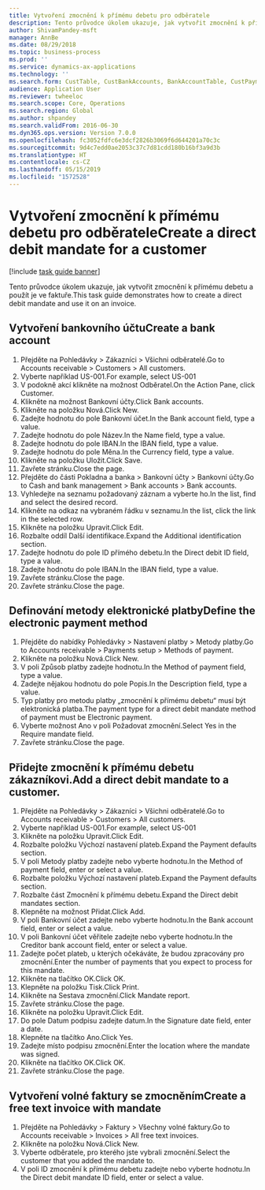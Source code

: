 ```yaml
---
title: Vytvoření zmocnění k přímému debetu pro odběratele
description: Tento průvodce úkolem ukazuje, jak vytvořit zmocnění k přímému debetu a použít je ve faktuře.
author: ShivamPandey-msft
manager: AnnBe
ms.date: 08/29/2018
ms.topic: business-process
ms.prod: ''
ms.service: dynamics-ax-applications
ms.technology: ''
ms.search.form: CustTable, CustBankAccounts, BankAccountTable, CustPaymMode, CustDirectDebitMandate, BankAccountTableLookUp, SrsReportViewerForm,  LogisticsAddressCityLookup, CustFreeInvoice, CustTableLookup
audience: Application User
ms.reviewer: twheeloc
ms.search.scope: Core, Operations
ms.search.region: Global
ms.author: shpandey
ms.search.validFrom: 2016-06-30
ms.dyn365.ops.version: Version 7.0.0
ms.openlocfilehash: fc3052fdfc6e3dcf2826b3069f6d644201a70c3c
ms.sourcegitcommit: 9d4c7edd0ae2053c37c7d81cdd180b16bf3a9d3b
ms.translationtype: HT
ms.contentlocale: cs-CZ
ms.lasthandoff: 05/15/2019
ms.locfileid: "1572528"
---
```

# <a name="create-a-direct-debit-mandate-for-a-customer"></a><span data-ttu-id="ff371-103">Vytvoření zmocnění k přímému debetu pro odběratele</span><span class="sxs-lookup"><span data-stu-id="ff371-103">Create a direct debit mandate for a customer</span></span>

[!include [task guide banner](../../includes/task-guide-banner.md)]

<span data-ttu-id="ff371-104">Tento průvodce úkolem ukazuje, jak vytvořit zmocnění k přímému debetu a použít je ve faktuře.</span><span class="sxs-lookup"><span data-stu-id="ff371-104">This task guide demonstrates how to create a direct debit mandate and use it on an invoice.</span></span>


## <a name="create-a-bank-account"></a><span data-ttu-id="ff371-105">Vytvoření bankovního účtu</span><span class="sxs-lookup"><span data-stu-id="ff371-105">Create a bank account</span></span>
1. <span data-ttu-id="ff371-106">Přejděte na Pohledávky > Zákazníci > Všichni odběratelé.</span><span class="sxs-lookup"><span data-stu-id="ff371-106">Go to Accounts receivable > Customers > All customers.</span></span>
2. <span data-ttu-id="ff371-107">Vyberte například US-001.</span><span class="sxs-lookup"><span data-stu-id="ff371-107">For example, select US-001</span></span>
3. <span data-ttu-id="ff371-108">V podokně akcí klikněte na možnost Odběratel.</span><span class="sxs-lookup"><span data-stu-id="ff371-108">On the Action Pane, click Customer.</span></span>
4. <span data-ttu-id="ff371-109">Klikněte na možnost Bankovní účty.</span><span class="sxs-lookup"><span data-stu-id="ff371-109">Click Bank accounts.</span></span>
5. <span data-ttu-id="ff371-110">Klikněte na položku Nová.</span><span class="sxs-lookup"><span data-stu-id="ff371-110">Click New.</span></span>
6. <span data-ttu-id="ff371-111">Zadejte hodnotu do pole Bankovní účet.</span><span class="sxs-lookup"><span data-stu-id="ff371-111">In the Bank account field, type a value.</span></span>
7. <span data-ttu-id="ff371-112">Zadejte hodnotu do pole Název.</span><span class="sxs-lookup"><span data-stu-id="ff371-112">In the Name field, type a value.</span></span>
8. <span data-ttu-id="ff371-113">Zadejte hodnotu do pole IBAN.</span><span class="sxs-lookup"><span data-stu-id="ff371-113">In the IBAN field, type a value.</span></span>
9. <span data-ttu-id="ff371-114">Zadejte hodnotu do pole Měna.</span><span class="sxs-lookup"><span data-stu-id="ff371-114">In the Currency field, type a value.</span></span>
10. <span data-ttu-id="ff371-115">Klikněte na položku Uložit.</span><span class="sxs-lookup"><span data-stu-id="ff371-115">Click Save.</span></span>
11. <span data-ttu-id="ff371-116">Zavřete stránku.</span><span class="sxs-lookup"><span data-stu-id="ff371-116">Close the page.</span></span>
12. <span data-ttu-id="ff371-117">Přejděte do části Pokladna a banka > Bankovní účty > Bankovní účty.</span><span class="sxs-lookup"><span data-stu-id="ff371-117">Go to Cash and bank management > Bank accounts > Bank accounts.</span></span>
13. <span data-ttu-id="ff371-118">Vyhledejte na seznamu požadovaný záznam a vyberte ho.</span><span class="sxs-lookup"><span data-stu-id="ff371-118">In the list, find and select the desired record.</span></span>
14. <span data-ttu-id="ff371-119">Klikněte na odkaz na vybraném řádku v seznamu.</span><span class="sxs-lookup"><span data-stu-id="ff371-119">In the list, click the link in the selected row.</span></span>
15. <span data-ttu-id="ff371-120">Klikněte na položku Upravit.</span><span class="sxs-lookup"><span data-stu-id="ff371-120">Click Edit.</span></span>
16. <span data-ttu-id="ff371-121">Rozbalte oddíl Další identifikace.</span><span class="sxs-lookup"><span data-stu-id="ff371-121">Expand the Additional identification section.</span></span>
17. <span data-ttu-id="ff371-122">Zadejte hodnotu do pole ID přímého debetu.</span><span class="sxs-lookup"><span data-stu-id="ff371-122">In the Direct debit ID field, type a value.</span></span>
18. <span data-ttu-id="ff371-123">Zadejte hodnotu do pole IBAN.</span><span class="sxs-lookup"><span data-stu-id="ff371-123">In the IBAN field, type a value.</span></span>
19. <span data-ttu-id="ff371-124">Zavřete stránku.</span><span class="sxs-lookup"><span data-stu-id="ff371-124">Close the page.</span></span>
20. <span data-ttu-id="ff371-125">Zavřete stránku.</span><span class="sxs-lookup"><span data-stu-id="ff371-125">Close the page.</span></span>

## <a name="define-the-electronic-payment-method"></a><span data-ttu-id="ff371-126">Definování metody elektronické platby</span><span class="sxs-lookup"><span data-stu-id="ff371-126">Define the electronic payment method</span></span>
1. <span data-ttu-id="ff371-127">Přejděte do nabídky Pohledávky > Nastavení platby > Metody platby.</span><span class="sxs-lookup"><span data-stu-id="ff371-127">Go to Accounts receivable > Payments setup > Methods of payment.</span></span>
2. <span data-ttu-id="ff371-128">Klikněte na položku Nová.</span><span class="sxs-lookup"><span data-stu-id="ff371-128">Click New.</span></span>
3. <span data-ttu-id="ff371-129">V poli Způsob platby zadejte hodnotu.</span><span class="sxs-lookup"><span data-stu-id="ff371-129">In the Method of payment field, type a value.</span></span>
4. <span data-ttu-id="ff371-130">Zadejte nějakou hodnotu do pole Popis.</span><span class="sxs-lookup"><span data-stu-id="ff371-130">In the Description field, type a value.</span></span>
5. <span data-ttu-id="ff371-131">Typ platby pro metodu platby „zmocnění k přímému debetu“ musí být elektronická platba.</span><span class="sxs-lookup"><span data-stu-id="ff371-131">The payment type for a direct debit mandate method of payment must be Electronic payment.</span></span>
6. <span data-ttu-id="ff371-132">Vyberte možnost Ano v poli Požadovat zmocnění.</span><span class="sxs-lookup"><span data-stu-id="ff371-132">Select Yes in the Require mandate field.</span></span>
7. <span data-ttu-id="ff371-133">Zavřete stránku.</span><span class="sxs-lookup"><span data-stu-id="ff371-133">Close the page.</span></span>

## <a name="add-a-direct-debit-mandate-to-a-customer"></a><span data-ttu-id="ff371-134">Přidejte zmocnění k přímému debetu zákazníkovi.</span><span class="sxs-lookup"><span data-stu-id="ff371-134">Add a direct debit mandate to a customer.</span></span>
1. <span data-ttu-id="ff371-135">Přejděte na Pohledávky > Zákazníci > Všichni odběratelé.</span><span class="sxs-lookup"><span data-stu-id="ff371-135">Go to Accounts receivable > Customers > All customers.</span></span>
2. <span data-ttu-id="ff371-136">Vyberte například US-001.</span><span class="sxs-lookup"><span data-stu-id="ff371-136">For example, select US-001</span></span>
3. <span data-ttu-id="ff371-137">Klikněte na položku Upravit.</span><span class="sxs-lookup"><span data-stu-id="ff371-137">Click Edit.</span></span>
4. <span data-ttu-id="ff371-138">Rozbalte položku Výchozí nastavení plateb.</span><span class="sxs-lookup"><span data-stu-id="ff371-138">Expand the Payment defaults section.</span></span>
5. <span data-ttu-id="ff371-139">V poli Metody platby zadejte nebo vyberte hodnotu.</span><span class="sxs-lookup"><span data-stu-id="ff371-139">In the Method of payment field, enter or select a value.</span></span>
6. <span data-ttu-id="ff371-140">Rozbalte položku Výchozí nastavení plateb.</span><span class="sxs-lookup"><span data-stu-id="ff371-140">Expand the Payment defaults section.</span></span>
7. <span data-ttu-id="ff371-141">Rozbalte část Zmocnění k přímému debetu.</span><span class="sxs-lookup"><span data-stu-id="ff371-141">Expand the Direct debit mandates section.</span></span>
8. <span data-ttu-id="ff371-142">Klepněte na možnost Přidat.</span><span class="sxs-lookup"><span data-stu-id="ff371-142">Click Add.</span></span>
9. <span data-ttu-id="ff371-143">V poli Bankovní účet zadejte nebo vyberte hodnotu.</span><span class="sxs-lookup"><span data-stu-id="ff371-143">In the Bank account field, enter or select a value.</span></span>
10. <span data-ttu-id="ff371-144">V poli Bankovní účet věřitele zadejte nebo vyberte hodnotu.</span><span class="sxs-lookup"><span data-stu-id="ff371-144">In the Creditor bank account field, enter or select a value.</span></span>
11. <span data-ttu-id="ff371-145">Zadejte počet plateb, u kterých očekáváte, že budou zpracovány pro zmocnění.</span><span class="sxs-lookup"><span data-stu-id="ff371-145">Enter the number of payments that you expect to process for this mandate.</span></span>
12. <span data-ttu-id="ff371-146">Klikněte na tlačítko OK.</span><span class="sxs-lookup"><span data-stu-id="ff371-146">Click OK.</span></span>
13. <span data-ttu-id="ff371-147">Klepněte na položku Tisk.</span><span class="sxs-lookup"><span data-stu-id="ff371-147">Click Print.</span></span>
14. <span data-ttu-id="ff371-148">Klikněte na Sestava zmocnění.</span><span class="sxs-lookup"><span data-stu-id="ff371-148">Click Mandate report.</span></span>
15. <span data-ttu-id="ff371-149">Zavřete stránku.</span><span class="sxs-lookup"><span data-stu-id="ff371-149">Close the page.</span></span>
16. <span data-ttu-id="ff371-150">Klikněte na položku Upravit.</span><span class="sxs-lookup"><span data-stu-id="ff371-150">Click Edit.</span></span>
17. <span data-ttu-id="ff371-151">Do pole Datum podpisu zadejte datum.</span><span class="sxs-lookup"><span data-stu-id="ff371-151">In the Signature date field, enter a date.</span></span>
18. <span data-ttu-id="ff371-152">Klepněte na tlačítko Ano.</span><span class="sxs-lookup"><span data-stu-id="ff371-152">Click Yes.</span></span>
19. <span data-ttu-id="ff371-153">Zadejte místo podpisu zmocnění.</span><span class="sxs-lookup"><span data-stu-id="ff371-153">Enter the location where the mandate was signed.</span></span>
20. <span data-ttu-id="ff371-154">Klikněte na tlačítko OK.</span><span class="sxs-lookup"><span data-stu-id="ff371-154">Click OK.</span></span>
21. <span data-ttu-id="ff371-155">Zavřete stránku.</span><span class="sxs-lookup"><span data-stu-id="ff371-155">Close the page.</span></span>

## <a name="create-a-free-text-invoice-with-mandate"></a><span data-ttu-id="ff371-156">Vytvoření volné faktury se zmocněním</span><span class="sxs-lookup"><span data-stu-id="ff371-156">Create a free text invoice with mandate</span></span>
1. <span data-ttu-id="ff371-157">Přejděte na Pohledávky > Faktury > Všechny volné faktury.</span><span class="sxs-lookup"><span data-stu-id="ff371-157">Go to Accounts receivable > Invoices > All free text invoices.</span></span>
2. <span data-ttu-id="ff371-158">Klikněte na položku Nová.</span><span class="sxs-lookup"><span data-stu-id="ff371-158">Click New.</span></span>
3. <span data-ttu-id="ff371-159">Vyberte odběratele, pro kterého jste vybrali zmocnění.</span><span class="sxs-lookup"><span data-stu-id="ff371-159">Select the customer that you added the mandate to.</span></span>
4. <span data-ttu-id="ff371-160">V poli ID zmocnění k přímému debetu zadejte nebo vyberte hodnotu.</span><span class="sxs-lookup"><span data-stu-id="ff371-160">In the Direct debit mandate ID field, enter or select a value.</span></span>


